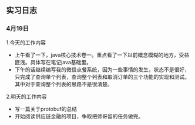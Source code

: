 ## 实习日志

### 4月19日

1.今天的工作内容

* 上午看了一下，java核心技术卷一。重点看了一下以前概念模糊的地方，受益匪浅。具体写在笔记java基础里。
* 下午的话继续编写我的微信点餐系统，因为一些事情的发生，状态不是很好，只完成了查询单个列表，查询整个列表和取消订单的三个功能的实现和测试。其中对于查询整个列表的思路不是很清楚。

2.明天的工作内容

* 写一篇关于protobuf的总结
* 开始阅读供应链金融的项目，争取把师哥留的任务做完。





